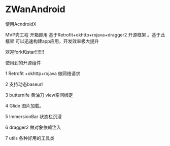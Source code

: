 # ZWanAndroid

使用AcndroidX

MVP壳工程 开箱即用  基于Retrofit+okhttp+rxjava+dragger2 开源框架 。基于此框架 可以迅速构建app应用，开发效率极大提升

欢迎fork和star!!!!!!!

使用到的开源组件

1 Retrofit +okhttp+rxjava 做网络请求

2 支持动态baseurl

3 butternife 黄油刀 view空间绑定

4 Glide  图片加载。

5 ImmersionBar 状态栏沉浸

6 dragger2 做对象依赖注入

7 utils 各种好用的工具类
